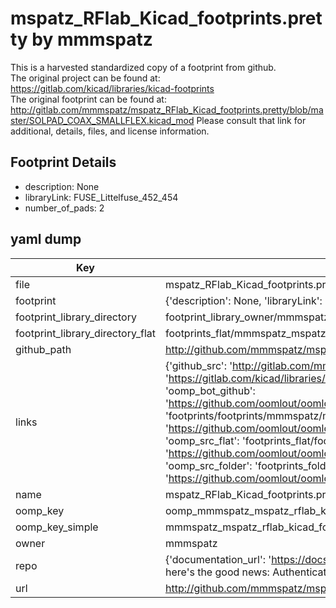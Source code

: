 # mspatz_RFlab_Kicad_footprints.pretty by mmmspatz  
This is a harvested standardized copy of a footprint from github.  
The original project can be found at:  
https://gitlab.com/kicad/libraries/kicad-footprints  
The original footprint can be found at:
http://gitlab.com/mmmspatz/mspatz_RFlab_Kicad_footprints.pretty/blob/master/SOLPAD_COAX_SMALLFLEX.kicad_mod
Please consult that link for additional, details, files, and license information.  
## Footprint Details
* description: None  
* libraryLink: FUSE_Littelfuse_452_454  
* number_of_pads: 2  
## yaml dump  
| Key | Value |  
| --- | --- |  
| file | mspatz_RFlab_Kicad_footprints.pretty/FUSE_Littelfuse_452_454.kicad_mod |  
| footprint | {'description': None, 'libraryLink': 'FUSE_Littelfuse_452_454', 'number_of_pads': 2} |  
| footprint_library_directory | footprint_library_owner/mmmspatz_mspatz_RFlab_Kicad_footprints.pretty |  
| footprint_library_directory_flat | footprints_flat/mmmspatz_mspatz_rflab_kicad_footprints_fuse_littelfuse_452_454/working |  
| github_path | http://github.com/mmmspatz/mspatz_RFlab_Kicad_footprints.pretty/blob/master/FUSE_Littelfuse_452_454.kicad_mod |  
| links | {'github_src': 'http://gitlab.com/mmmspatz/mspatz_RFlab_Kicad_footprints.pretty/blob/master/SOLPAD_COAX_SMALLFLEX.kicad_mod', 'github_src_repo': 'https://gitlab.com/kicad/libraries/kicad-footprints', 'oomp_bot': 'footprints/mmmspatz_mspatz_rflab_kicad_footprints_fuse_littelfuse_452_454/working', 'oomp_bot_github': 'https://github.com/oomlout/oomlout_oomp_footprint_bot/tree/main/footprints/mmmspatz_mspatz_rflab_kicad_footprints_fuse_littelfuse_452_454/working', 'oomp_doc': 'footprints/footprints/mmmspatz/mspatz_RFlab_Kicad_footprints/FUSE_Littelfuse_452_454/working/', 'oomp_doc_github': 'https://github.com/oomlout/oomlout_oomp_footprint_doc/tree/main/footprints/footprints/mmmspatz/mspatz_RFlab_Kicad_footprints/FUSE_Littelfuse_452_454/working', 'oomp_src_flat': 'footprints_flat/footprints_flat/mmmspatz_mspatz_rflab_kicad_footprints_fuse_littelfuse_452_454/working', 'oomp_src_flat_github': 'https://github.com/oomlout/oomlout_oomp_footprint_src/tree/main/footprints_flat/mmmspatz_mspatz_rflab_kicad_footprints_fuse_littelfuse_452_454/working', 'oomp_src_folder': 'footprints_folder/footprints_folder/mmmspatz/mspatz_RFlab_Kicad_footprints/FUSE_Littelfuse_452_454/working', 'oomp_src_folder_github': 'https://github.com/oomlout/oomlout_oomp_footprint_src/tree/main/footprints_folder/mmmspatz/mspatz_RFlab_Kicad_footprints/FUSE_Littelfuse_452_454/working'} |  
| name | mspatz_RFlab_Kicad_footprints.pretty |  
| oomp_key | oomp_mmmspatz_mspatz_rflab_kicad_footprints_fuse_littelfuse_452_454 |  
| oomp_key_simple | mmmspatz_mspatz_rflab_kicad_footprints_fuse_littelfuse_452_454 |  
| owner | mmmspatz |  
| repo | {'documentation_url': 'https://docs.github.com/rest/overview/resources-in-the-rest-api#rate-limiting', 'message': "API rate limit exceeded for 84.66.173.59. (But here's the good news: Authenticated requests get a higher rate limit. Check out the documentation for more details.)"} |  
| url | http://github.com/mmmspatz/mspatz_RFlab_Kicad_footprints.pretty |  

